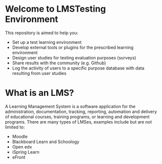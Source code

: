 # Welcome to LMSTesting Environment

This repository is aimed to help you:
- Set up a test learning environment
- Develop external tools or plugins for the prescribed learning environment
- Design user studies for testing evaluation purposes (surveys)
- Share results with the community (e.g. Github)
- Log the activity of users to a specific purpose database with data resulting from user studies

# What is an LMS?
A Learning Management System is a software application for the administration, documentation, tracking, reporting, automation and delivery of educational courses, training programs, or learning and development programs.
There are many types of LMSes, examples include but are not limited to:
- Moodle
- Blackboard Learn and Schoology
- Open edx
- iSpring Learn
- eFront
